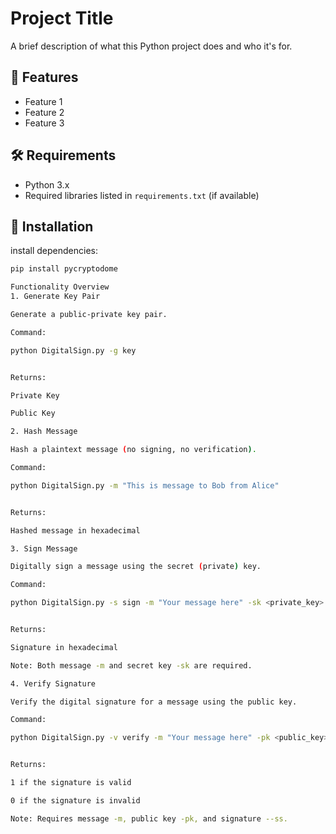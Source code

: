 # Project Title

A brief description of what this Python project does and who it's for.

## 🚀 Features

- Feature 1
- Feature 2
- Feature 3

## 🛠️ Requirements

- Python 3.x
- Required libraries listed in `requirements.txt` (if available)

## 🧰 Installation

install dependencies:

```bash
pip install pycryptodome

Functionality Overview
1. Generate Key Pair

Generate a public-private key pair.

Command:

python DigitalSign.py -g key


Returns:

Private Key

Public Key

2. Hash Message

Hash a plaintext message (no signing, no verification).

Command:

python DigitalSign.py -m "This is message to Bob from Alice"


Returns:

Hashed message in hexadecimal

3. Sign Message

Digitally sign a message using the secret (private) key.

Command:

python DigitalSign.py -s sign -m "Your message here" -sk <private_key>


Returns:

Signature in hexadecimal

Note: Both message -m and secret key -sk are required.

4. Verify Signature

Verify the digital signature for a message using the public key.

Command:

python DigitalSign.py -v verify -m "Your message here" -pk <public_key> -ss <signature>


Returns:

1 if the signature is valid

0 if the signature is invalid

Note: Requires message -m, public key -pk, and signature --ss.
